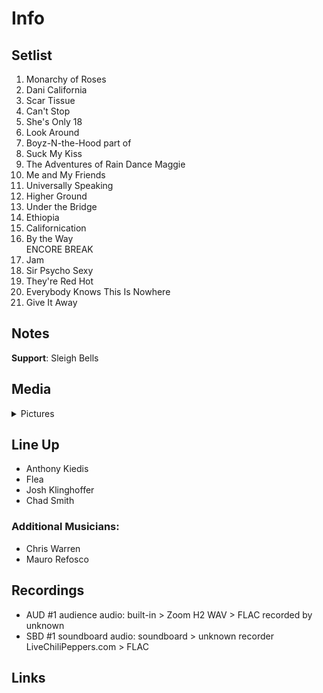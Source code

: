 # Info

## Setlist

1. Monarchy of Roses
2. Dani California
3. Scar Tissue
4. Can't Stop
5. She's Only 18
6. Look Around
7. Boyz-N-the-Hood part of
8. Suck My Kiss
9. The Adventures of Rain Dance Maggie
10. Me and My Friends
11. Universally Speaking
12. Higher Ground
13. Under the Bridge
14. Ethiopia
15. Californication
16. By the Way
<br> ENCORE BREAK
17. Jam
18. Sir Psycho Sexy
19. They're Red Hot
20. Everybody Knows This Is Nowhere
21. Give It Away

## Notes

**Support**: Sleigh Bells

## Media 

<details>
  <summary>Pictures</summary>
  <!--<img alt="Setlist" title="Setlist" src="_.jpg" height="200" />
  <img alt="Flyer" title="Flyer" src="_.jpg" height="200" />-->
</details>

## Line Up

* Anthony Kiedis
* Flea
* Josh Klinghoffer
* Chad Smith

### Additional Musicians:

* Chris Warren  
* Mauro Refosco

## Recordings

* AUD #1 audience audio: built-in > Zoom H2 WAV > FLAC recorded by unknown  
* SBD #1 soundboard audio: soundboard > unknown recorder LiveChiliPeppers.com > FLAC

## Links
